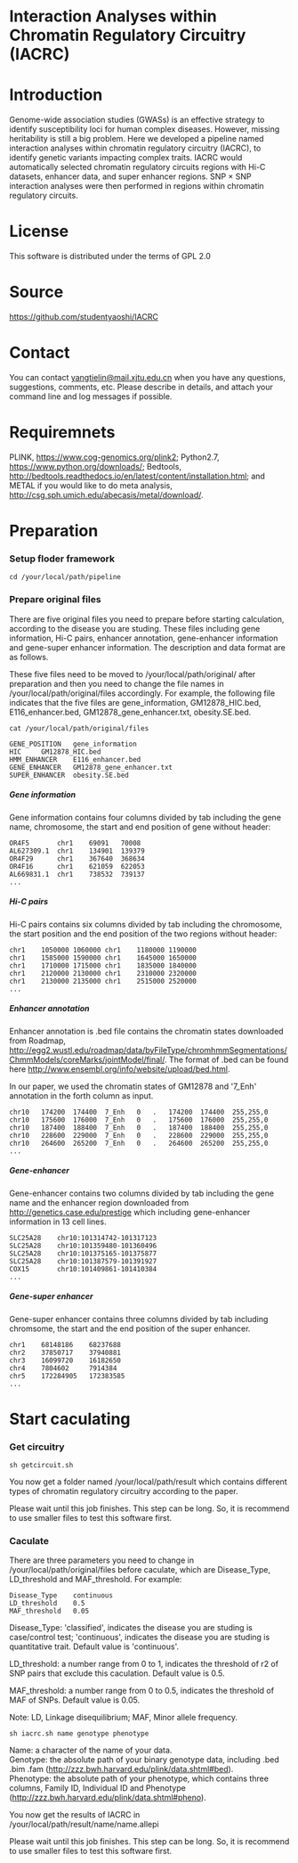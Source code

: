 # Interaction Analyses within Chromatin Regulatory Circuitry (IACRC)

# Introduction

Genome-wide association studies (GWASs) is an effective strategy to identify susceptibility loci for human complex diseases. However, missing heritability is still a big problem. Here we developed a pipeline named interaction analyses within chromatin regulatory circuitry (IACRC), to identify genetic variants impacting complex traits. IACRC would automatically selected chromatin regulatory circuits regions with Hi-C datasets, enhancer data, and super enhancer regions. SNP × SNP interaction analyses were then performed in regions within chromatin regulatory circuits.

# License

This software is distributed under the terms of GPL 2.0

# Source

https://github.com/studentyaoshi/IACRC

# Contact

You can contact yangtielin@mail.xjtu.edu.cn when you have any questions, suggestions, comments, etc. Please describe in details, and attach your command line and log messages if possible.

# Requiremnets

PLINK, https://www.cog-genomics.org/plink2; Python2.7, https://www.python.org/downloads/; Bedtools, http://bedtools.readthedocs.io/en/latest/content/installation.html; and METAL if you would like to do meta analysis, http://csg.sph.umich.edu/abecasis/metal/download/.

# Preparation

### Setup floder framework

```
cd /your/local/path/pipeline
```

### Prepare original files
There are five original files you need to prepare before starting calculation, according to the disease you are studing. These files including gene information, Hi-C pairs, enhancer annotation, gene-enhancer information and gene-super enhancer information. The description and data format are as follows.

These five files need to be moved to /your/local/path/original/ after preparation and then you need to change the file names in /your/local/path/original/files accordingly. For example, the following file indicates that the five files are gene_information, GM12878_HIC.bed, E116_enhancer.bed, GM12878_gene_enhancer.txt, obesity.SE.bed.


```
cat /your/local/path/original/files
```
```
GENE_POSITION	gene_information
HIC		GM12878_HIC.bed
HMM_ENHANCER	E116_enhancer.bed
GENE_ENHANCER	GM12878_gene_enhancer.txt
SUPER_ENHANCER	obesity.SE.bed
```

##### Gene information

Gene information contains four columns divided by tab including the gene name, chromosome, the start and end position of gene without header:

```
OR4F5		chr1	69091	70008
AL627309.1	chr1	134901	139379
OR4F29		chr1	367640	368634
OR4F16		chr1	621059	622053
AL669831.1	chr1	738532	739137
...
```

##### Hi-C pairs

Hi-C pairs contains six columns divided by tab including the chromosome, the start position and the end position of the two regions without  header:

```
chr1	1050000	1060000	chr1	1180000	1190000
chr1	1585000	1590000	chr1	1645000	1650000
chr1	1710000	1715000	chr1	1835000	1840000
chr1	2120000	2130000	chr1	2310000	2320000
chr1	2130000	2135000	chr1	2515000	2520000
...
```

##### Enhancer annotation

Enhancer annotation is .bed file contains the chromatin states downloaded from Roadmap, http://egg2.wustl.edu/roadmap/data/byFileType/chromhmmSegmentations/ChmmModels/coreMarks/jointModel/final/. The format of .bed can be found here http://www.ensembl.org/info/website/upload/bed.html.

In our paper, we used the chromatin states of GM12878 and '7_Enh' annotation in the forth column as input.

```
chr10	174200	174400	7_Enh	0	.	174200	174400	255,255,0
chr10	175600	176000	7_Enh	0	.	175600	176000	255,255,0
chr10	187400	188400	7_Enh	0	.	187400	188400	255,255,0
chr10	228600	229000	7_Enh	0	.	228600	229000	255,255,0
chr10	264600	265200	7_Enh	0	.	264600	265200	255,255,0
...
```

##### Gene-enhancer
Gene-enhancer contains two columns divided by tab including the gene name and the enhancer region downloaded from http://genetics.case.edu/prestige which including gene-enhancer information in 13 cell lines.

```
SLC25A28	chr10:101314742-101317123
SLC25A28	chr10:101359480-101360496
SLC25A28	chr10:101375165-101375877
SLC25A28	chr10:101387579-101391927
COX15		chr10:101409861-101410384
...
```

##### Gene-super enhancer
Gene-super enhancer contains three columns divided by tab including chromsome, the start and the end position of the super enhancer.

```
chr1	68148186	68237688
chr2	37850717	37940881
chr3	16099720	16182650
chr4	7804602		7914384
chr5	172284905	172383585
...
```

# Start caculating

### Get circuitry
```
sh getcircuit.sh
```
You now get a folder named /your/local/path/result which contains different types of chromatin regulatory circuitry according to the paper.

Please wait until this job finishes.
This step can be long. So, it is recommend to use smaller files to test this software first.

### Caculate

There are three parameters you need to change in /your/local/path/original/files before caculate, which are Disease_Type, LD_threshold and MAF_threshold. For example:

```
Disease_Type	continuous
LD_threshold	0.5
MAF_threshold	0.05
```

Disease_Type: 'classified', indicates the disease you are studing is case/control test; 'continuous', indicates the disease you are studing is quantitative trait. Default value is 'continuous'.

LD_threshold: a number range from 0 to 1, indicates the threshold of r2 of SNP pairs that exclude this caculation. Default value is 0.5.

MAF_threshold: a number range from 0 to 0.5, indicates the threshold of MAF of SNPs. Default value is 0.05.

Note: LD, Linkage disequilibrium; MAF, Minor allele frequency.

```
sh iacrc.sh name genotype phenotype
```

Name: a character of the name of your data. </br>
Genotype: the absolute path of your binary genotype data, including .bed .bim .fam (http://zzz.bwh.harvard.edu/plink/data.shtml#bed). </br>
Phenotype: the absolute path of your phenotype, which contains three columns, Family ID, Individual ID and Phenotype (http://zzz.bwh.harvard.edu/plink/data.shtml#pheno).

You now get the results of IACRC in /your/local/path/result/name/name.allepi

Please wait until this job finishes. This step can be long. So, it is recommend to use smaller files to test this software first.
